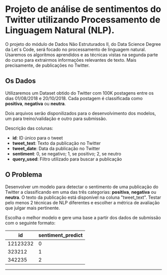 # Projeto de análise de sentimentos do Twitter utilizando Processamento de Linguagem Natural (NLP).

O projeto do módulo de Dados Não Estruturados II, do Data Science Degree da Let´s Code, será focado no processamento de linguagem natural. Usaremos os algoritmos aprendidos e as técnicas vistas na segunda parte do curso para extrairmos informações relevantes de texto. Mais precisamente, de publicações no Twitter.

## Os Dados

Utilizaremos um Dataset obtido do Twitter com 100K postagens entre os dias 01/08/2018 e 20/10/2018. Cada postagem é classificada como **positiva**, **negativa** ou **neutra**.  

Dois arquivos serão disponilizados para o desenvolvimento dos modelos, um para treino/validação e outro para submissão.

Descrição das colunas:

- **id**: ID único para o tweet  
- **tweet_text**: Texto da publicação no Twitter  
- **tweet_date**: Data da publicação no Twitter  
- **sentiment**: 0, se negativo; 1, se positivo; 2, se neutro  
- **query_used**: Filtro utilizado para buscar a publicação

## O Problema

Desenvolver um modelo para detectar o sentimento de uma publicação do Twitter a classificando em uma das três categorias: **positiva**, **negativa** ou **neutra**. O texto da publicação está disponível na coluna "tweet_text". Testar pelo menos 2 técnicas de NLP diferentes e escolher a métrica de avaliação que julgar mais pertinente.  

Escolha o melhor modelo e gere uma base a partir dos dados de submissão com o seguinte formato:


|id|sentiment_predict
|-|-|
|12123232|0
|323212|1
|342235|2

-------

